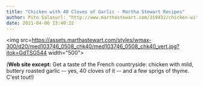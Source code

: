 ```yaml
---
title: "Chicken with 40 Cloves of Garlic - Martha Stewart Recipes"
author: Pito Salasurl: "http://www.marthastewart.com/319432/chicken-with-40-cloves-of-garlic" cover: "https://assets.marthastewart.com/styles/wmax-300/d20/med103746_0508_chk40/med103746_0508_chk40_vert.jpg?itok=GdTSG544" 
date: 2021-04-06 13:40:22
---
```

<img src=https://assets.marthastewart.com/styles/wmax-300/d20/med103746_0508_chk40/med103746_0508_chk40_vert.jpg?itok=GdTSG544 width="500">



(**Web site except:** Get a taste of the French countryside: chicken with mild, buttery roasted garlic -- yes, 40 cloves of it -- and a few sprigs of thyme. C'est tout!) 
